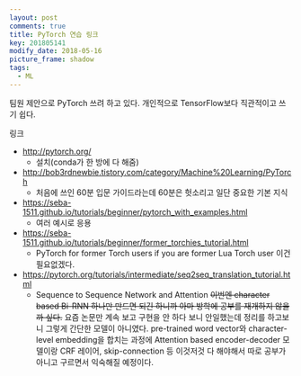 ```yaml
---
layout: post
comments: true
title: PyTorch 연습 링크
key: 201805141
modify_date: 2018-05-16
picture_frame: shadow
tags:
  - ML
---
```


팀원 제안으로 PyTorch 쓰려 하고 있다. 개인적으로 TensorFlow보다 직관적이고 쓰기 쉽다.

<!--more-->

링크

- http://pytorch.org/
  - 설치(conda가 한 방에 다 해줌)
- http://bob3rdnewbie.tistory.com/category/Machine%20Learning/PyTorch
  - 처음에 쓰인 60분 입문 가이드라는데 60분은 헛소리고 일단 중요한 기본 지식
- https://seba-1511.github.io/tutorials/beginner/pytorch_with_examples.html
  - 여러 예시로 응용
- https://seba-1511.github.io/tutorials/beginner/former_torchies_tutorial.html
  - PyTorch for former Torch users if you are former Lua Torch user 이건 필요없겠다.
- https://pytorch.org/tutorials/intermediate/seq2seq_translation_tutorial.html
  - Sequence to Sequence Network and Attention
~~이번엔 character based Bi-RNN 하나만 만드면 되긴 하니까 아마 방학에 공부를 재개하지 않을까 싶다.~~
요즘 논문만 계속 보고 구현을 안 하다 보니 안일했는데 정리를 하고보니 그렇게 간단한 모델이 아니였다. pre-trained word vector와 character-level
embedding을 합치는 과정에 Attention based encoder-decoder 모델이랑 CRF 레이어, skip-connection
등 이것저것 다 해야해서 따로 공부가 아니고 구르면서 익숙해질 예정이다.
